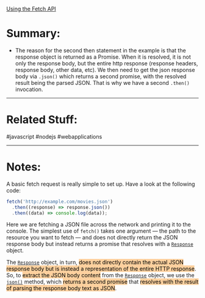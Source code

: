 [Using the Fetch API](https://developer.mozilla.org/en-US/docs/Web/API/Fetch_API/Using_Fetch)

# Summary:
- The reason for the second then statement in the example is that the response object is returned as a Promise. When it is resolved, it is not only the response body, but the entire http response (response headers, response body, other data, etc). We then need to get the json response body via `.json()` which returns a second promise, with the resolved result being the parsed JSON. That is why we have a second `.then()` invocation.
---
# Related Stuff:
#javascript 
#nodejs 
#webapplications 

---
# Notes:

A basic fetch request is really simple to set up. Have a look at the following code:

```javascript
fetch('http://example.com/movies.json')
  .then((response) => response.json())
  .then((data) => console.log(data));
```

Here we are fetching a JSON file across the network and printing it to the console. The simplest use of `fetch()` takes one argument — the path to the resource you want to fetch — and does not directly return the JSON response body but instead returns a promise that resolves with a [`Response`](https://developer.mozilla.org/en-US/docs/Web/API/Response) object.

The [`Response`](https://developer.mozilla.org/en-US/docs/Web/API/Response) object, in turn, <mark style="background: #FFB86CA6;">does not directly contain the actual JSON response body but is instead a representation of the entire HTTP response</mark>. So, to <mark style="background: #FFB86CA6;">extract the JSON body content</mark> from the [`Response`](https://developer.mozilla.org/en-US/docs/Web/API/Response) object, we use the [`json()`](https://developer.mozilla.org/en-US/docs/Web/API/Response/json "json()") method, which <mark style="background: #FFB86CA6;">returns a second promise</mark> that <mark style="background: #FFB86CA6;">resolves with the result of parsing the response body text as JSON</mark>.